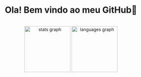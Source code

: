 <div align="center">
<h1>Ola! Bem vindo ao meu GitHub👋 </h1>
<br>
  <img src="https://github-readme-stats.vercel.app/api?hide_title=false&hide_rank=false&show_icons=true&include_all_commits=true&count_private=true&disable_animations=false&theme=dracula&username=GustavoCassimiro9" height="150" alt="stats graph"  />
  <img src="https://github-readme-stats.vercel.app/api/top-langs?locale=en&hide_title=false&layout=compact&card_width=320&langs_count=5&theme=dracula&username=GustavoCassimiro9" height="150" alt="languages graph"  />
</div>
